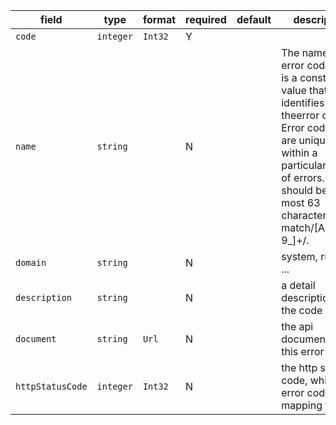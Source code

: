 | field | type | format | required | default | description |
|---|---|---|---|---|---|
| `code` | `integer` | `Int32` | Y |  |  |
| `name` | `string` |  | N |  | The name of the error code. This is a constant value that identifies theerror code. Error code name are unique within a particulardomain of errors. This should be at most 63 characters and match/[A-Z0-9_]+/. |
| `domain` | `string` |  | N |  | system, runtime, ... |
| `description` | `string` |  | N |  | a detail description for the code |
| `document` | `string` | `Url` | N |  | the api document url for this error code |
| `httpStatusCode` | `integer` | `Int32` | N |  | the http status code, which is error code mapping to |
